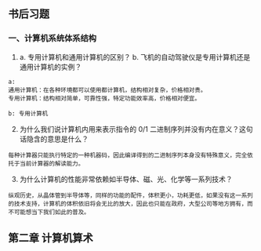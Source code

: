 

## 书后习题
### 一、计算机系统体系结构

1. a. 专用计算机和通用计算机的区别？
   b. 飞机的自动驾驶仪是专用计算机还是通用计算机的实例？

```
a:
通用计算机：在各种环境都可以使用都计算机，结构相对复杂，价格相对贵。
专用计算机：结构相对简单，可靠性强，特定功能效率高，价格相对便宜。

b: 专用计算机

```

2. 为什么我们说计算机内用来表示指令的 0/1 二进制序列并没有内在意义？这句话隐含的意思是什么？

```
每种计算器只能执行特定的一种机器码，因此编译得到的二进制序列本身没有特殊意义，完全依托于当前计算器的解读能力。
```

3. 为什么计算机的性能非常依赖如半导体、磁、光、化学等一系列技术？

```
纵观历史，从晶体管到半导体等，同样的功能的配件，体积更小，功耗更低，如果没有这一系列的技术支持，计算机的体积依旧将会无比的放大，因此也只能在政府，大型公司等地方拥有，而不可能想当下我们如此的普及。
```

## 第二章 计算机算术


